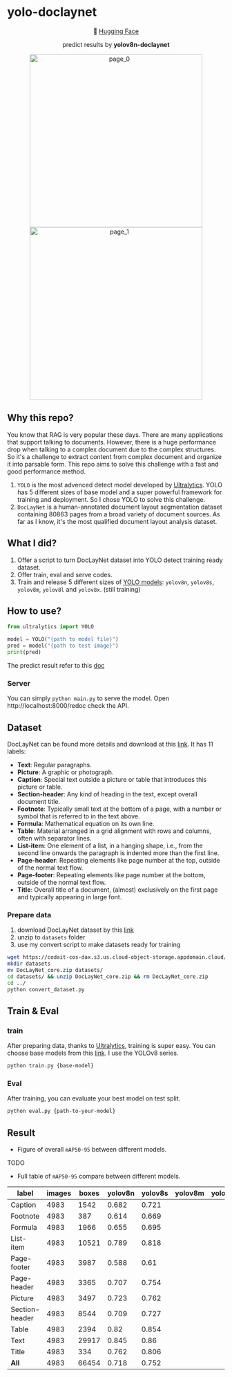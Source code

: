 # yolo-doclaynet

<p align="center">
  🤗 <a href="https://huggingface.co/hantian/yolo-doclaynet">Hugging Face</a>
</p>

<p align="center">predict results by <b>yolov8n-doclaynet</b></p>
<p align="center">
  <img src="./test.png" width="400"  alt="page_0"/>
  <img src="./annotated-test.png" width="400"  alt="page_1"/> 
</p>

## Why this repo?

You know that RAG is very popular these days. There are many applications that support talking to documents. However,
there is a huge performance drop when talking to a complex document due to the complex structures. So it's a challenge
to extract content from complex document and organize it into parsable form. This repo aims to solve this challenge with
a fast and good performance method.

1. `YOLO` is the most advenced detect model developed by [Ultralytics](https://github.com/ultralytics/ultralytics). YOLO
   has 5 different sizes of base model and a super powerful framework for training and deployment. So I chose YOLO to
   solve this challenge.
2. `DocLayNet` is a human-annotated document layout segmentation dataset containing 80863 pages from a broad variety of
   document sources. As far as I know, it's the most qualified document layout analysis dataset.

## What I did?

1. Offer a script to turn DocLayNet dataset into YOLO detect training ready dataset.
2. Offer train, eval and serve codes.
3. Train and release 5 different sizes
   of [YOLO models](https://huggingface.co/hantian/yolo-doclaynet): `yolov8n`, `yolov8s`, `yolov8m`, `yolov8l`
   and `yolov8x`. (still training)

## How to use?

```python
from ultralytics import YOLO

model = YOLO("{path to model file}")
pred = model("{path to test image}")
print(pred)
```

The predict result refer to this [doc](https://docs.ultralytics.com/modes/predict/#working-with-results)

### Server

You can simply `python main.py` to serve the model. Open http://localhost:8000/redoc check the API.

## Dataset

DocLayNet can be found more details and download at this [link](https://github.com/DS4SD/DocLayNet). It has 11 labels:

- **Text**: Regular paragraphs.
- **Picture**: A graphic or photograph.
- **Caption**: Special text outside a picture or table that introduces this picture or
  table.
- **Section-header**: Any kind of heading in the text, except overall document title.
- **Footnote**: Typically small text at the bottom of a page, with a number or symbol
  that is referred to in the text above.
- **Formula**: Mathematical equation on its own line.
- **Table**: Material arranged in a grid alignment with rows and columns, often
  with separator lines.
- **List-item**: One element of a list, in a hanging shape, i.e., from the second line
  onwards the paragraph is indented more than the first line.
- **Page-header**: Repeating elements like page number at the top, outside of the
  normal text flow.
- **Page-footer**: Repeating elements like page number at the bottom, outside of the
  normal text flow.
- **Title**: Overall title of a document, (almost) exclusively on the first page and
  typically appearing in large font.

### Prepare data

1. download DocLayNet dataset by
   this [link](https://codait-cos-dax.s3.us.cloud-object-storage.appdomain.cloud/dax-doclaynet/1.0.0/DocLayNet_core.zip)
2. unzip to `datasets` folder
3. use my convert script to make datasets ready for training

```bash
wget https://codait-cos-dax.s3.us.cloud-object-storage.appdomain.cloud/dax-doclaynet/1.0.0/DocLayNet_core.zip
mkdir datasets
mv DocLayNet_core.zip datasets/
cd datasets/ && unzip DocLayNet_core.zip && rm DocLayNet_core.zip
cd ../
python convert_dataset.py
```

## Train & Eval

### train

After preparing data, thanks to [Ultralytics](https://github.com/ultralytics/ultralytics), training is super easy. You
can choose base models from this [link](https://docs.ultralytics.com/models/). I use the YOLOv8 series.

```bash
python train.py {base-model}
```

### Eval

After training, you can evaluate your best model on test split.

```bash
python eval.py {path-to-your-model}
```

## Result

* Figure of overall `mAP50-95` between different models.

TODO

* Full table of `mAP50-95` compare between different models.

| label          | images | boxes | yolov8n | yolov8s | yolov8m | yolov8l | yolov8x |
|----------------|--------|-------|---------|---------|---------|---------|---------|
| Caption        | 4983   | 1542  | 0.682   | 0.721   |         |         |         |
| Footnote       | 4983   | 387   | 0.614   | 0.669   |         |         |         |
| Formula        | 4983   | 1966  | 0.655   | 0.695   |         |         |         |
| List-item      | 4983   | 10521 | 0.789   | 0.818   |         |         |         |
| Page-footer    | 4983   | 3987  | 0.588   | 0.61    |         |         |         |
| Page-header    | 4983   | 3365  | 0.707   | 0.754   |         |         |         |
| Picture        | 4983   | 3497  | 0.723   | 0.762   |         |         |         |
| Section-header | 4983   | 8544  | 0.709   | 0.727   |         |         |         |
| Table          | 4983   | 2394  | 0.82    | 0.854   |         |         |         |
| Text           | 4983   | 29917 | 0.845   | 0.86    |         |         |         |
| Title          | 4983   | 334   | 0.762   | 0.806   |         |         |         |
| **All**        | 4983   | 66454 | 0.718   | 0.752   |         |         |         |

